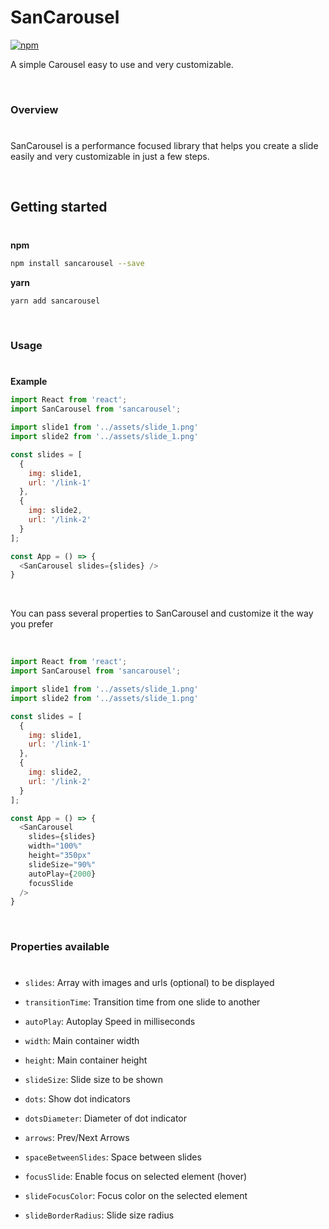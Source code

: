 # SanCarousel
[![npm](https://img.shields.io/npm/v/sancarousel?color=04D361)](https://www.npmjs.com/package/sancarousel)

A simple Carousel easy to use and very customizable.


<br>

### Overview
#
SanCarousel is a performance focused library that helps you create a slide easily and very customizable in just a few steps.

<br>

## Getting started
#
**npm**
```bash
npm install sancarousel --save
```

**yarn**
```bash
yarn add sancarousel
```
<br>

### Usage
#
**Example**
```js
import React from 'react';
import SanCarousel from 'sancarousel';

import slide1 from '../assets/slide_1.png'
import slide2 from '../assets/slide_1.png'

const slides = [
  {
    img: slide1,
    url: '/link-1'
  },
  {
    img: slide2,
    url: '/link-2'
  }
];

const App = () => {
  <SanCarousel slides={slides} />
}
```
<br>

You can pass several properties to SanCarousel and customize it the way you prefer

<br>

```js
import React from 'react';
import SanCarousel from 'sancarousel';

import slide1 from '../assets/slide_1.png'
import slide2 from '../assets/slide_1.png'

const slides = [
  {
    img: slide1,
    url: '/link-1'
  },
  {
    img: slide2,
    url: '/link-2'
  }
];

const App = () => {
  <SanCarousel
    slides={slides}
    width="100%"
    height="350px"
    slideSize="90%"
    autoPlay={2000}
    focusSlide
  />
}
```
<br>

### Properties available
#

* `slides`: Array with images and urls (optional) to be displayed

* `transitionTime`: Transition time from one slide to another

* `autoPlay`: Autoplay Speed in milliseconds

* `width`: Main container width

* `height`: Main container height

* `slideSize`: Slide size to be shown

* `dots`: Show dot indicators

* `dotsDiameter`: Diameter of dot indicator

* `arrows`: Prev/Next Arrows

* `spaceBetweenSlides`: Space between slides

* `focusSlide`: Enable focus on selected element (hover)

* `slideFocusColor`: Focus color on the selected element

* `slideBorderRadius`: Slide size radius